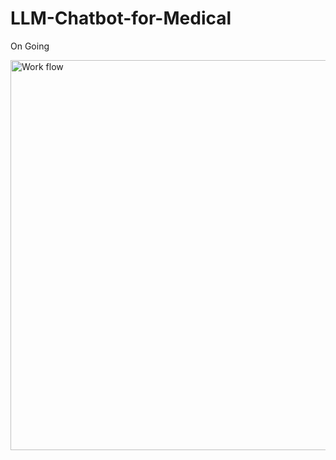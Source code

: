 # LLM-Chatbot-for-Medical  

On Going


<img width="624" alt="Work flow" src="https://github.com/Pratik-Aher/LLM-Chatbot-for-Medical/assets/110840474/27abd1a4-5eed-431d-8657-eb1ef18621a7">
